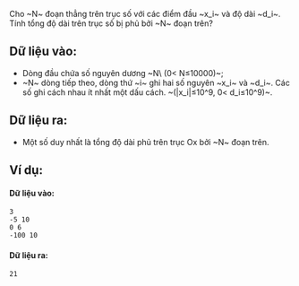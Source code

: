 Cho ~N~ đoạn thẳng trên trục số với các điểm đầu ~x_i~ và độ dài ~d_i~. Tính tổng độ dài trên trục số bị phủ bởi ~N~ đoạn trên?

## Dữ liệu vào:
- Dòng đầu chứa số nguyên dương ~N\ (0< N≤10000)~;
- ~N~ dòng tiếp theo, dòng thứ ~i~ ghi hai số nguyên ~x_i~ và ~d_i~. Các số ghi cách nhau ít nhất một dấu cách. ~(|x_i|≤10^9, 0< d_i≤10^9)~.

## Dữ liệu ra:
- Một số duy nhất là tổng độ dài phủ trên trục Ox bởi ~N~ đoạn trên.

## Ví dụ:
#### Dữ liệu vào:
```
3
-5 10
0 6
-100 10
```

#### Dữ liệu ra:
```
21
```